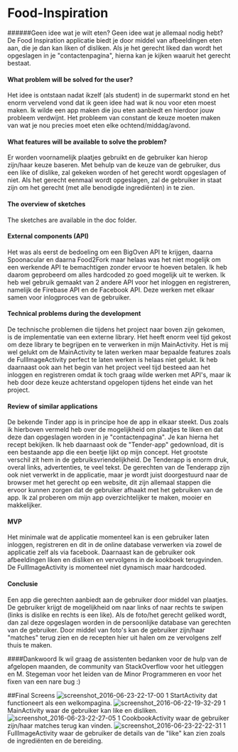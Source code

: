 # Food-Inspiration
######Geen idee wat je wilt eten? Geen idee wat je allemaal nodig hebt? De Food Inspiration applicatie biedt je door middel van afbeeldingen eten aan, die je dan kan liken of disliken. Als je het gerecht liked dan wordt het opgeslagen in je "contactenpagina", hierna kan je kijken waaruit het gerecht bestaat.

#### What problem will be solved for the user?
Het idee is ontstaan nadat ikzelf (als student) in de supermarkt stond en het enorm vervelend vond dat ik geen idee had wat ik nou voor eten moest maken. Ik wilde een app maken die jou eten aanbiedt en hierdoor jouw probleem verdwijnt. Het probleem van constant de keuze moeten maken van wat je nou precies moet eten elke ochtend/middag/avond.
#### What features will be available to solve the problem?
Er worden voornamelijk plaatjes gebruikt en de gebruiker kan hierop zijn/haar keuze baseren. Met behulp van de keuze van de gebruiker, dus een like of dislike, zal gekeken worden of het gerecht wordt opgeslagen of niet. Als het gerecht eenmaal wordt opgeslagen, zal de gebruiker in staat zijn om het gerecht (met alle benodigde ingrediënten) in te zien.
#### The overview of sketches
The sketches are available in the doc folder. 
#### External components (API)
Het was als eerst de bedoeling om een BigOven API te krijgen, daarna Spoonacular en daarna Food2Fork maar helaas was het niet mogelijk om een werkende API te bemachtigen zonder ervoor te hoeven betalen. Ik heb daarom geprobeerd om alles hardcoded zo goed mogelijk uit te werken. Ik heb wel gebruik gemaakt van 2 andere API voor het inloggen en registreren, namelijk de Firebase API en de Facebook API. Deze werken met elkaar samen voor inlogproces van de gebruiker.
#### Technical problems during the development
De technische problemen die tijdens het project naar boven zijn gekomen, is de implementatie van een externe library. Het heeft enorm veel tijd gekost om deze library te begrijpen en te verwerken in mijn MainActivity. Het is mij wel gelukt om de MainActivity te laten werken maar bepaalde features zoals de FullImageActivity perfect te laten werken is helaas niet gelukt. Ik heb daarnaast ook aan het begin van het project veel tijd besteed aan het inloggen en registreren omdat ik toch graag wilde werken met API's, maar ik heb door deze keuze achterstand opgelopen tijdens het einde van het project.
#### Review of similar applications
De bekende Tinder app is in principe hoe de app in elkaar steekt. Dus zoals ik hierboven vermeld heb over de mogelijkheid om plaatjes te liken en dat deze dan opgeslagen worden in je "contactenpagina". Je kan hierna het recept bekijken. 
Ik heb daarnaast ook de "Tender-app" gedownload, dit is een bestaande app die een beetje lijkt op mijn concept. Het grootste verschil zit hem in de gebruiksvriendelijkheid. De Tenderapp is enorm druk, overal links, advertenties, te veel tekst. De gerechten van de Tenderapp zijn ook niet verwerkt in de applicatie, maar je wordt juist doorgestuurd naar de browser met het gerecht op een website, dit zijn allemaal stappen die ervoor kunnen zorgen dat de gebruiker afhaakt met het gebruiken van de app. Ik zal proberen om mijn app overzichtelijker te maken, mooier en makkelijker.
#### MVP
Het minimale wat de applicatie momenteel kan is een gebruiker laten inloggen, registreren en dit in de online database verwerken via zowel de applicatie zelf als via facebook. Daarnaast kan de gebruiker ook afbeeldingen liken en disliken en vervolgens in de kookboek terugvinden. De FullImageActivity is momenteel niet dynamisch maar hardcoded.
#### Conclusie
Een app die gerechten aanbiedt aan de gebruiker door middel van plaatjes. De gebruiker krijgt de mogelijkheid om naar links of naar rechts te swipen (links is dislike en rechts is een like). Als de foto/het gerecht geliked wordt, dan zal deze opgeslagen worden in de persoonlijke database van gerechten van de gebruiker. Door middel van foto's kan de gebruiker zijn/haar "matches" terug zien en de recepten hier uit halen om ze vervolgens zelf thuis te maken.

####Dankwoord
Ik wil graag de assistenten bedanken voor de hulp van de afgelopen maanden, de community van StackOverflow voor het uitleggen en M. Stegeman voor het leiden van de Minor Programmeren en voor het fixen van een nare bug :)

##Final Screens
![screenshot_2016-06-23-22-17-00 1](https://cloud.githubusercontent.com/assets/18394877/16319087/0b0842a6-3992-11e6-9f08-2da6e2d335b6.png) StartActivity dat functioneert als een welkompagina.
![screenshot_2016-06-22-19-32-29 1](https://cloud.githubusercontent.com/assets/18394877/16319088/0c54a7c6-3992-11e6-89ea-f5444274c96e.png) MainActivity waar de gebruiker kan like en disliken.
![screenshot_2016-06-23-22-27-05 1](https://cloud.githubusercontent.com/assets/18394877/16319107/2294fc48-3992-11e6-80bf-338089711d39.png) CookbookActivity waar de gebruiker zijn/haar matches terug kan vinden.
![screenshot_2016-06-23-22-22-31 1](https://cloud.githubusercontent.com/assets/18394877/16319031/dd446908-3991-11e6-8bc9-1d1932cce678.png) FullImageActivity waar de gebruiker de details van de "like" kan zien zoals de ingrediënten en de bereiding.






